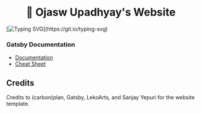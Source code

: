 <h1 align="center">
 🚀 Ojasw Upadhyay's Website
</h1>


[![Typing SVG](https://readme-typing-svg.herokuapp.com?center=true&vCenter=true&width=800&lines=Welcome+to+my+website!;It+contains+my+blog%2C+resume%2C+works%2C+and+more!)](https://git.io/typing-svg)


### **Gatsby Documentation**
  - [Documentation](https://www.gatsbyjs.com/docs/)
  - [Cheat Sheet](https://www.gatsbyjs.com/docs/cheat-sheet/)

## Credits
Credits to (carbon)plan, Gatsby, LekoArts, and Sanjay Yepuri for the website template.

